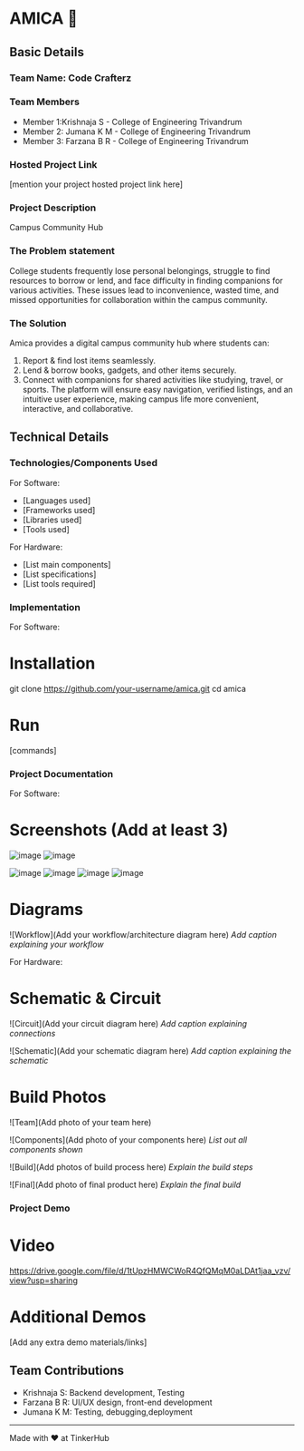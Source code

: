 # AMICA 🎯


## Basic Details
### Team Name: Code Crafterz



### Team Members
- Member 1:Krishnaja S - College of Engineering Trivandrum
- Member 2: Jumana K M - College of Engineering Trivandrum
- Member 3: Farzana B R - College of  Engineering Trivandrum



### Hosted Project Link
[mention your project hosted project link here]

### Project Description
Campus Community Hub

### The Problem statement
College students frequently lose personal belongings, struggle to find resources to borrow or lend, and face difficulty in finding companions for various activities. These issues lead to inconvenience, wasted time, and missed opportunities for collaboration within the campus community.


### The Solution
Amica provides a digital campus community hub where students can:
1. Report & find lost items seamlessly.
2. Lend & borrow books, gadgets, and other items securely.
3. Connect with companions for shared activities like studying, travel, or sports.
The platform will ensure easy navigation, verified listings, and an intuitive user experience, making campus life more convenient, interactive, and collaborative.

## Technical Details
### Technologies/Components Used
For Software:
- [Languages used]
- [Frameworks used]
- [Libraries used]
- [Tools used]

For Hardware:
- [List main components]
- [List specifications]
- [List tools required]

### Implementation
For Software:
# Installation
git clone https://github.com/your-username/amica.git
cd amica


# Run
[commands]

### Project Documentation
For Software:

# Screenshots (Add at least 3)


![image](https://github.com/user-attachments/assets/9c9f29b3-2347-4c59-963e-ecb133734d49)
![image](https://github.com/user-attachments/assets/c8f364e8-a226-4efb-bc9e-b347c9b38642)

![image](https://github.com/user-attachments/assets/81f4a62a-71f0-4520-bb53-04a9587911b5)
![image](https://github.com/user-attachments/assets/a3325ee1-6597-471f-9c34-654cab291b18)
![image](https://github.com/user-attachments/assets/adc8a654-85bb-49d4-9004-3283361dee86)
![image](https://github.com/user-attachments/assets/9479c81f-35b8-43bd-afbf-1be35c2c7e0d)




# Diagrams
![Workflow](Add your workflow/architecture diagram here)
*Add caption explaining your workflow*

For Hardware:

# Schematic & Circuit
![Circuit](Add your circuit diagram here)
*Add caption explaining connections*

![Schematic](Add your schematic diagram here)
*Add caption explaining the schematic*

# Build Photos
![Team](Add photo of your team here)


![Components](Add photo of your components here)
*List out all components shown*

![Build](Add photos of build process here)
*Explain the build steps*

![Final](Add photo of final product here)
*Explain the final build*

### Project Demo
# Video
https://drive.google.com/file/d/1tUpzHMWCWoR4QfQMqM0aLDAt1jaa_vzv/view?usp=sharing

# Additional Demos
[Add any extra demo materials/links]

## Team Contributions
- Krishnaja S: Backend  development, Testing
- Farzana B R: UI/UX design, front-end development
- Jumana K M: Testing, debugging,deployment


---
Made with ❤️ at TinkerHub

